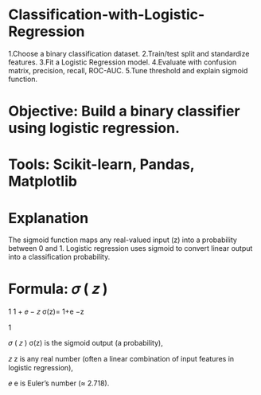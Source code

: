 # Classification-with-Logistic-Regression
1.Choose a binary classification dataset.
2.Train/test split and standardize features.
3.Fit a Logistic Regression model.
4.Evaluate with confusion matrix, precision, recall, ROC-AUC.
5.Tune threshold and explain sigmoid function.
#  Objective: Build a binary classifier using logistic regression.
#  Tools: Scikit-learn, Pandas, Matplotlib

# Explanation
The sigmoid function maps any real-valued input (z) into a probability between 0 and 1.
Logistic regression uses sigmoid to convert linear output into a classification probability.

Formula:
𝜎
(
𝑧
)
=
1
1
+
𝑒
−
𝑧
σ(z)= 
1+e 
−z
 
1


𝜎
(
𝑧
)
σ(z) is the sigmoid output (a probability),

𝑧
z is any real number (often a linear combination of input features in logistic regression),

𝑒
e is Euler’s number (≈ 2.718).
​
